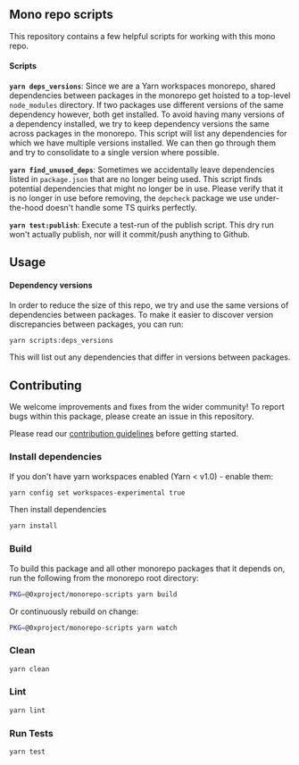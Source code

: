 ## Mono repo scripts

This repository contains a few helpful scripts for working with this mono repo.

#### Scripts

**`yarn deps_versions`**: Since we are a Yarn workspaces monorepo, shared dependencies between packages in the monorepo get hoisted to a top-level `node_modules` directory. If two packages use different versions of the same dependency however, both get installed. To avoid having many versions of a dependency installed, we try to keep dependency versions the same across packages in the monorepo. This script will list any dependencies for which we have multiple versions installed. We can then go through them and try to consolidate to a single version where possible.

**`yarn find_unused_deps`**: Sometimes we accidentally leave dependencies listed in `package.json` that are no longer being used. This script finds potential dependencies that might no longer be in use. Please verify that it is no longer in use before removing, the `depcheck` package we use under-the-hood doesn't handle some TS quirks perfectly.

**`yarn test:publish`**: Execute a test-run of the publish script. This dry run won't actually publish, nor will it commit/push anything to Github.

## Usage

#### Dependency versions

In order to reduce the size of this repo, we try and use the same versions of dependencies between packages. To make it easier to discover version discrepancies between packages, you can run:

```bash
yarn scripts:deps_versions
```

This will list out any dependencies that differ in versions between packages.

## Contributing

We welcome improvements and fixes from the wider community! To report bugs within this package, please create an issue in this repository.

Please read our [contribution guidelines](../../CONTRIBUTING.md) before getting started.

### Install dependencies

If you don't have yarn workspaces enabled (Yarn < v1.0) - enable them:

```bash
yarn config set workspaces-experimental true
```

Then install dependencies

```bash
yarn install
```

### Build

To build this package and all other monorepo packages that it depends on, run the following from the monorepo root directory:

```bash
PKG=@0xproject/monorepo-scripts yarn build
```

Or continuously rebuild on change:

```bash
PKG=@0xproject/monorepo-scripts yarn watch
```

### Clean

```bash
yarn clean
```

### Lint

```bash
yarn lint
```

### Run Tests

```bash
yarn test
```
